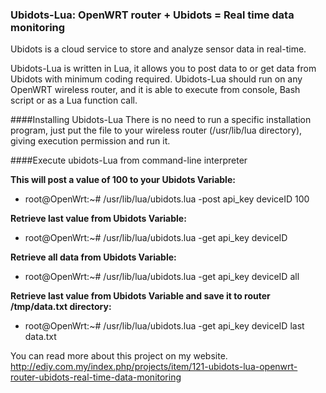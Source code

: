 ### Ubidots-Lua: OpenWRT router + Ubidots = Real time data monitoring
Ubidots is a cloud service to store and analyze sensor data in real-time.

Ubidots-Lua is written in Lua, it allows you to post data to or get data from Ubidots with minimum coding required. Ubidots-Lua should run on any OpenWRT wireless router, and it is able to execute from console, Bash script or as a Lua function call.

####Installing Ubidots-Lua
There is no need to run a specific installation program, just put the file to your wireless router (/usr/lib/lua directory), giving execution permission and run it.

####Execute ubidots-Lua from command-line interpreter

**This will post a value of 100 to your Ubidots Variable:**
* root@OpenWrt:~# /usr/lib/lua/ubidots.lua -post api_key deviceID 100

**Retrieve last value from Ubidots Variable:**
* root@OpenWrt:~# /usr/lib/lua/ubidots.lua -get api_key deviceID

**Retrieve all data from Ubidots Variable:**
* root@OpenWrt:~# /usr/lib/lua/ubidots.lua -get api_key deviceID all

**Retrieve last value from Ubidots Variable and save it to router /tmp/data.txt directory:**
* root@OpenWrt:~# /usr/lib/lua/ubidots.lua -get api_key deviceID last data.txt


You can read more about this project on my website. http://ediy.com.my/index.php/projects/item/121-ubidots-lua-openwrt-router-ubidots-real-time-data-monitoring


